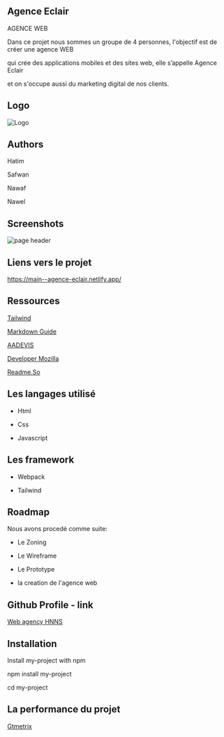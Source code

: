 ## Agence Eclair

AGENCE WEB

Dans ce projet nous sommes un groupe de 4 personnes, l'objectif est de créer une agence WEB

qui crée des applications mobiles et des sites web, elle s’appelle Agence Eclair

et on s'occupe aussi du marketing digital de nos clients.

## Logo

![Logo](https://media.discordapp.net/attachments/1004324136090349609/1017431086688649227/logo-eclair_1.png)

## Authors

Hatim

Safwan

Nawaf

Nawel

## Screenshots

![page header](https://cdn.discordapp.com/attachments/1011554042599706634/1017404736447709194/Agence-clair.png)

## Liens vers le projet

https://main--agence-eclair.netlify.app/

## Ressources

[Tailwind](https://tailwindcss.com/)

[Markdown Guide](https://www.markdownguide.org/)

[AADEVIS](https://www.adevis.fr/)

[Developer Mozilla](https://developer.mozilla.org/en-US/)

[Readme.So](https://readme.so/fr)

## Les langages utilisé

- Html

- Css

- Javascript

## Les framework

- Webpack

- Tailwind

## Roadmap

Nous avons procedé comme suite:

- Le Zoning

- Le Wireframe

- Le Prototype

- la creation de l'agence web

## Github Profile - link

[Web agency HNNS](https://github.com/webagencyhnns/app)

## Installation

Install my-project with npm

  npm install my-project
  
  cd my-project



## La performance du projet

[Gtmetrix](https://gtmetrix.com/reports/agence-eclair.netlify.app/VqMhfSQn/)
